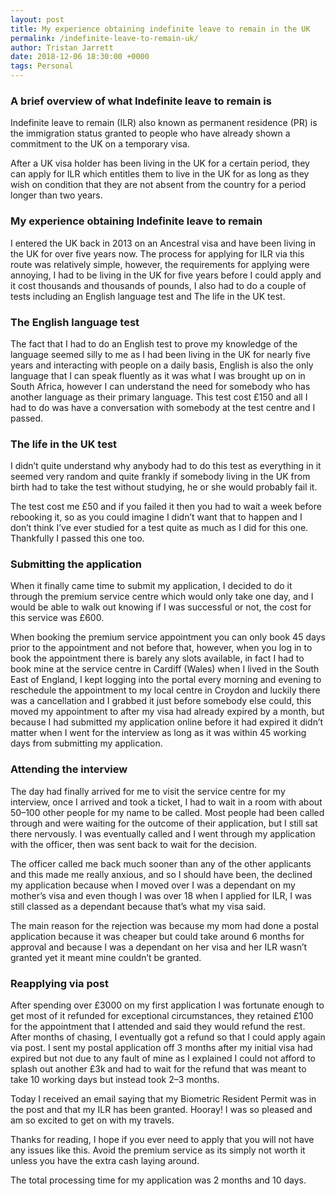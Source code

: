 ```yaml
---
layout: post
title: My experience obtaining indefinite leave to remain in the UK
permalink: /indefinite-leave-to-remain-uk/
author: Tristan Jarrett
date: 2018-12-06 18:30:00 +0000
tags: Personal
---
```


### A brief overview of what Indefinite leave to remain is

Indefinite leave to remain (ILR) also known as permanent residence (PR) is the immigration status granted to people who have already shown a commitment to the UK on a temporary visa.

After a UK visa holder has been living in the UK for a certain period, they can apply for ILR which entitles them to live in the UK for as long as they wish on condition that they are not absent from the country for a period longer than two years.

### My experience obtaining Indefinite leave to remain

I entered the UK back in 2013 on an Ancestral visa and have been living in the UK for over five years now. The process for applying for ILR via this route was relatively simple, however, the requirements for applying were annoying, I had to be living in the UK for five years before I could apply and it cost thousands and thousands of pounds, I also had to do a couple of tests including an English language test and The life in the UK test.

### The English language test

The fact that I had to do an English test to prove my knowledge of the language seemed silly to me as I had been living in the UK for nearly five years and interacting with people on a daily basis, English is also the only language that I can speak fluently as it was what I was brought up on in South Africa, however I can understand the need for somebody who has another language as their primary language. This test cost £150 and all I had to do was have a conversation with somebody at the test centre and I passed.

### The life in the UK test

I didn’t quite understand why anybody had to do this test as everything in it seemed very random and quite frankly if somebody living in the UK from birth had to take the test without studying, he or she would probably fail it.

The test cost me £50 and if you failed it then you had to wait a week before rebooking it, so as you could imagine I didn’t want that to happen and I don’t think I’ve ever studied for a test quite as much as I did for this one. Thankfully I passed this one too.

### Submitting the application

When it finally came time to submit my application, I decided to do it through the premium service centre which would only take one day, and I would be able to walk out knowing if I was successful or not, the cost for this service was £600.

When booking the premium service appointment you can only book 45 days prior to the appointment and not before that, however, when you log in to book the appointment there is barely any slots available, in fact I had to book mine at the service centre in Cardiff (Wales) when I lived in the South East of England, I kept logging into the portal every morning and evening to reschedule the appointment to my local centre in Croydon and luckily there was a cancellation and I grabbed it just before somebody else could, this moved my appointment to after my visa had already expired by a month, but because I had submitted my application online before it had expired it didn’t matter when I went for the interview as long as it was within 45 working days from submitting my application.

### Attending the interview

The day had finally arrived for me to visit the service centre for my interview, once I arrived and took a ticket, I had to wait in a room with about 50–100 other people for my name to be called. Most people had been called through and were waiting for the outcome of their application, but I still sat there nervously. I was eventually called and I went through my application with the officer, then was sent back to wait for the decision.

The officer called me back much sooner than any of the other applicants and this made me really anxious, and so I should have been, the declined my application because when I moved over I was a dependant on my mother’s visa and even though I was over 18 when I applied for ILR, I was still classed as a dependant because that’s what my visa said.

The main reason for the rejection was because my mom had done a postal application because it was cheaper but could take around 6 months for approval and because I was a dependant on her visa and her ILR wasn’t granted yet it meant mine couldn’t be granted.

### Reapplying via post

After spending over £3000 on my first application I was fortunate enough to get most of it refunded for exceptional circumstances, they retained £100 for the appointment that I attended and said they would refund the rest. After months of chasing, I eventually got a refund so that I could apply again via post. I sent my postal application off 3 months after my initial visa had expired but not due to any fault of mine as I explained I could not afford to splash out another £3k and had to wait for the refund that was meant to take 10 working days but instead took 2–3 months.

Today I received an email saying that my Biometric Resident Permit was in the post and that my ILR has been granted. Hooray! I was so pleased and am so excited to get on with my travels.

Thanks for reading, I hope if you ever need to apply that you will not have any issues like this. Avoid the premium service as its simply not worth it unless you have the extra cash laying around.

The total processing time for my application was 2 months and 10 days.
